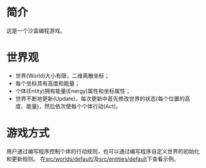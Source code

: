 # 简介
这是一个沙盒编程游戏。

# 世界观
* 世界(World)大小有限，二维离散坐标；
* 每个坐标具有高度和能量；
* 个体(Entity)拥有能量(Energy)属性和坐标属性；
* 世界不断地更新(Update)，每次更新中首先修改世界的状态(每个位置的高度、能量)，然后依次使每个个体行动(Act)。

# 游戏方式
用户通过编写程序控制个体的行动规则，也可以通过编写程序自定义世界的初始化和更新规则。
在[src/worlds/default/](https://github.com/faultrit/DigitalWorld/tree/master/src/worlds/default)及[src/entities/default](https://github.com/faultrit/DigitalWorld/tree/master/src/entities/default)下查看示例。
